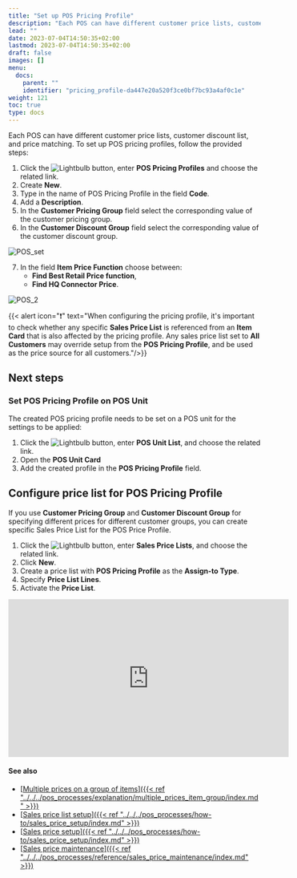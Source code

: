 ```yaml
---
title: "Set up POS Pricing Profile"
description: "Each POS can have different customer price lists, customer discount list, and price matching."
lead: ""
date: 2023-07-04T14:50:35+02:00
lastmod: 2023-07-04T14:50:35+02:00
draft: false
images: []
menu:
  docs:
    parent: ""
    identifier: "pricing_profile-da447e20a520f3ce0bf7bc93a4af0c1e"
weight: 121
toc: true
type: docs
---
```



Each POS can have different customer price lists, customer discount list, and price matching. To set up POS pricing profiles, follow the provided steps:

1. Click the ![Lightbulb](Lightbulb_icon.PNG) button, enter **POS Pricing Profiles** and choose the related link.
2. Create **New**.
3. Type in the name of POS Pricing Profile in the field **Code**.
4. Add a **Description**.
5. In the **Customer Pricing Group** field select the corresponding value of the customer pricing group.
6. In the **Customer Discount Group** field select the corresponding value of the customer discount group.

![POS_set](POS_new.png)

7. In the field **Item Price Function** choose between:     
   - **Find Best Retail Price function**,   
   - **Find HQ Connector Price**.

 ![POS_2](POS_matching.png)

 {{< alert icon="❗" text="When configuring the pricing profile, it's important to check whether any specific <b>Sales Price List</b> is referenced from an <b>Item Card</b> that is also affected by the pricing profile. Any sales price list set to <b>All Customers</b> may override setup from the <b>POS Pricing Profile</b>, and be used as the price source for all customers."/>}}

## Next steps

### Set POS Pricing Profile on POS Unit

The created POS pricing profile needs to be set on a POS unit for the settings to be applied:

1. Click the ![Lightbulb](Lightbulb_icon.PNG) button, enter **POS Unit List**, and choose the related link.
2. Open the **POS Unit Card**
3. Add the created profile in the **POS Pricing Profile** field.

## Configure price list for POS Pricing Profile

If you use **Customer Pricing Group** and **Customer Discount Group** for specifying different prices for different customer groups, you can create specific 
Sales Price List for the POS Price Profile. 

1. Click the ![Lightbulb](Lightbulb_icon.PNG) button, enter **Sales Price Lists**, and choose the related link.
2. Click **New**.
3. Create a price list with **POS Pricing Profile** as the **Assign-to Type**.
4. Specify **Price List Lines**.
5. Activate the **Price List**.

<iframe width="560" height="315" src="https://www.youtube.com/embed/WXkcZkEfOFg" title="YouTube video player" frameborder="0" allow="accelerometer; autoplay; clipboard-write; encrypted-media; gyroscope; picture-in-picture; web-share" allowfullscreen></iframe>

#### See also

- [<ins>Multiple prices on a group of items<ins>]({{< ref "../../../pos_processes/explanation/multiple_prices_item_group/index.md" >}})
- [<ins>Sales price list setup<ins>]({{< ref "../../../pos_processes/how-to/sales_price_setup/index.md" >}})
- [<ins>Sales price setup<ins>]({{< ref "../../../pos_processes/how-to/sales_price_setup/index.md" >}})
- [<ins>Sales price maintenance<ins>]({{< ref "../../../pos_processes/reference/sales_price_maintenance/index.md" >}})